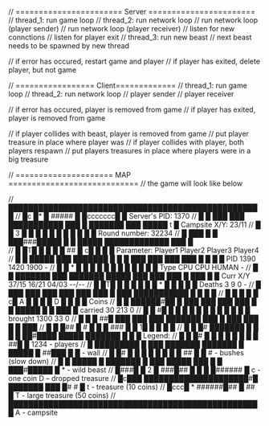 // ======================= Server =======================
// thread_1: run game loop
// thread_2: run network loop
    // run network loop (player sender)
    // run network loop (player receiver)
    // listen for new connctions
    // listen for player exit
// thread_3: run new beast
    // next beast needs to be spawned by new thread


// if error has occured, restart game and player
// if player has exited, delete player, but not game


// ================= Client=============
// thread_1: run game loop
// thread_2: run network loop
    // player sender
    // player receiver


// if error has occured, player is removed from game
// if player has exited, player is removed from game

// if player collides with beast, player is removed from game
    // put player treasure in place where player was
// if player collides with player, both players respawn
    // put players treasures in place where players were in a big treasure


// ===================== MAP ============================
// the game will look like below

// ███████████████████████████████████████████████████
// █c  █*      █   #####       █         █ccccccc█   █   Server's PID: 1370
// █ █ ███ ███ ███████████ ███ █ ███████ ███ █████ t █    Campsite X/Y: 23/11
// █ █ 3 █ █ █           █ █ █   █     █     █   █   █    Round number: 32234
// █ ███ █ █ ███###█████ █ █ █████ █████████████ ███ █   
// █ █T█   █           █ █ █ ##  █      c█       █ █ █   Parameter:   Player1  Player2  Player3  Player4 
// █ █ █████ ███ ███████ █ █ █ ███ ███ ███ ███ █ █ █ █    PID         1390     1420     1900     -
// █ █   *     █ █       █ █ █     █   █   █ █ █   █ █    Type        CPU      CPU      HUMAN    -
// █ █ ███████ ███ ███████ █████ ███ ███ ███ █ ███ █ █    Curr X/Y    37/15    16/21    04/03    --/--
// █ █T█     █   █   █     █   █   █    *    █ █ █ █ █    Deaths      3        9        0        -
// █ ███ ███ ███ ███ ███ ███ █ ███ ███████████ █ █ █ █
// █ █   █       █ █  c█  A  █ █   █ █  D    █ █   █ █    Coins
// █ █ ██████#██ █ ███ ███ ███ ███ █ █ █████ █ █ ███ █        carried 30       213      0
// █ █    #█   █ █   █   █   █   █   █ █     █ █ █   █        brought 1300     33       0
// █ █ █ ##█ ███ ███ ███ ███████ ███ █ ███ ███ █ █ ███
// █ █ █## █    #  █   █ █  ###  █   █  1█     █ █ █ █
// █ █ █#  ███████ █ █ █ █ ██#████ █████ ███████ █ █ █   Legend: 
// █ █ █#      █   █ █ █   █     █   █ █       ##█   █    1234 - players
// █ █████████ █ ███ ███████ ███████ █ █████ █ ##███ █    █    - wall
// █ █#      █ █     █     █       █   █   █ █ ##  █ █    #    - bushes (slow down)
// █ █ █████ █ ███████ █ ███ █████ ███ █ █ ███#█████ █    *    - wild beast
// █###█     █     2   █  ###█## █     █ █   █###### █    c    - one coin                  D – dropped treasure 
// █c███ █████████████████████#█ ███████ ███ █#    # █    t    - treasure (10 coins)
// █ccc█      *          ######█##         █    ##   █    T    - large treasure (50 coins)
// ███████████████████████████████████████████████████    A    - campsite